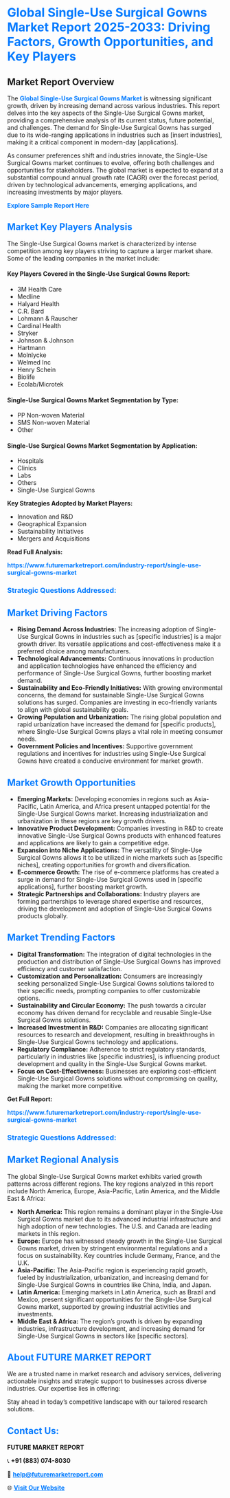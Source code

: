 <h1 style="color: #007BFF;">Global Single-Use Surgical Gowns Market Report 2025-2033: Driving Factors, Growth Opportunities, and Key Players</h1>

<section id="overview">
<h2>Market Report Overview</h2>
<p>The <a href="https://www.futuremarketreport.com/industry-report/single-use-surgical-gowns-market" style="color: #007BFF; text-decoration: none;"><strong>Global Single-Use Surgical Gowns Market</strong></a> is witnessing significant growth, driven by increasing demand across various industries. This report delves into the key aspects of the Single-Use Surgical Gowns market, providing a comprehensive analysis of its current status, future potential, and challenges. The demand for Single-Use Surgical Gowns has surged due to its wide-ranging applications in industries such as [insert industries], making it a critical component in modern-day [applications].</p>
<p>As consumer preferences shift and industries innovate, the Single-Use Surgical Gowns market continues to evolve, offering both challenges and opportunities for stakeholders. The global market is expected to expand at a substantial compound annual growth rate (CAGR) over the forecast period, driven by technological advancements, emerging applications, and increasing investments by major players.</p>
</section>

<section id="overview">
<p><a href="https://www.futuremarketreport.com/request-sample/reportId=125093" style="color: #007BFF; text-decoration: none;"><strong>Explore Sample Report Here</strong></a></p>
</section>

<section id="key-players">
<h2 style="color: #007BFF;">Market Key Players Analysis</h2>
<p>The Single-Use Surgical Gowns market is characterized by intense competition among key players striving to capture a larger market share. Some of the leading companies in the market include:</p>
<h4>Key Players Covered in the Single-Use Surgical Gowns Report:</h4>
<ul><li>3M Health Care</li><li>Medline</li><li>Halyard Health</li><li>C.R. Bard</li><li>Lohmann &amp; Rauscher</li><li>Cardinal Health</li><li>Stryker</li><li>Johnson &amp; Johnson</li><li>Hartmann</li><li>Molnlycke</li><li>Welmed Inc</li><li>Henry Schein</li><li>Biolife</li><li>Ecolab/Microtek</li></ul>
<h4>Single-Use Surgical Gowns Market Segmentation by Type:</h4>
<ul><li>PP Non-woven Material</li><li>SMS Non-woven Material</li><li>Other</li></ul>

<h4>Single-Use Surgical Gowns Market Segmentation by Application:</h4>
<ul><li>Hospitals</li><li>Clinics</li><li>Labs</li><li>Others</li><li>Single-Use Surgical Gowns</li></ul>
<p><strong>Key Strategies Adopted by Market Players:</strong></p>
<ul>
<li>Innovation and R&D</li>
<li>Geographical Expansion</li>
<li>Sustainability Initiatives</li>
<li>Mergers and Acquisitions</li>
</ul>
</section>

<section>
<p><strong>Read Full Analysis: </strong></p><a href="https://www.futuremarketreport.com/industry-report/single-use-surgical-gowns-market" style="color: #007BFF; text-decoration: none;"><strong>https://www.futuremarketreport.com/industry-report/single-use-surgical-gowns-market</strong></a>
<h3 style="color: #007BFF;">Strategic Questions Addressed:</h3>
</section>

<section id="driving-factors">
<h2 style="color: #007BFF;">Market Driving Factors</h2>
<ul>
<li><strong>Rising Demand Across Industries:</strong> The increasing adoption of Single-Use Surgical Gowns in industries such as [specific industries] is a major growth driver. Its versatile applications and cost-effectiveness make it a preferred choice among manufacturers.</li>
<li><strong>Technological Advancements:</strong> Continuous innovations in production and application technologies have enhanced the efficiency and performance of Single-Use Surgical Gowns, further boosting market demand.</li>
<li><strong>Sustainability and Eco-Friendly Initiatives:</strong> With growing environmental concerns, the demand for sustainable Single-Use Surgical Gowns solutions has surged. Companies are investing in eco-friendly variants to align with global sustainability goals.</li>
<li><strong>Growing Population and Urbanization:</strong> The rising global population and rapid urbanization have increased the demand for [specific products], where Single-Use Surgical Gowns plays a vital role in meeting consumer needs.</li>
<li><strong>Government Policies and Incentives:</strong> Supportive government regulations and incentives for industries using Single-Use Surgical Gowns have created a conducive environment for market growth.</li>
</ul>
</section>

<section id="growth-opportunities">
<h2 style="color: #007BFF;">Market Growth Opportunities</h2>
<ul>
<li><strong>Emerging Markets:</strong> Developing economies in regions such as Asia-Pacific, Latin America, and Africa present untapped potential for the Single-Use Surgical Gowns market. Increasing industrialization and urbanization in these regions are key growth drivers.</li>
<li><strong>Innovative Product Development:</strong> Companies investing in R&D to create innovative Single-Use Surgical Gowns products with enhanced features and applications are likely to gain a competitive edge.</li>
<li><strong>Expansion into Niche Applications:</strong> The versatility of Single-Use Surgical Gowns allows it to be utilized in niche markets such as [specific niches], creating opportunities for growth and diversification.</li>
<li><strong>E-commerce Growth:</strong> The rise of e-commerce platforms has created a surge in demand for Single-Use Surgical Gowns used in [specific applications], further boosting market growth.</li>
<li><strong>Strategic Partnerships and Collaborations:</strong> Industry players are forming partnerships to leverage shared expertise and resources, driving the development and adoption of Single-Use Surgical Gowns products globally.</li>
</ul>
</section>

<section id="trending-factors">
<h2 style="color: #007BFF;">Market Trending Factors</h2>
<ul>
<li><strong>Digital Transformation:</strong> The integration of digital technologies in the production and distribution of Single-Use Surgical Gowns has improved efficiency and customer satisfaction.</li>
<li><strong>Customization and Personalization:</strong> Consumers are increasingly seeking personalized Single-Use Surgical Gowns solutions tailored to their specific needs, prompting companies to offer customizable options.</li>
<li><strong>Sustainability and Circular Economy:</strong> The push towards a circular economy has driven demand for recyclable and reusable Single-Use Surgical Gowns solutions.</li>
<li><strong>Increased Investment in R&D:</strong> Companies are allocating significant resources to research and development, resulting in breakthroughs in Single-Use Surgical Gowns technology and applications.</li>
<li><strong>Regulatory Compliance:</strong> Adherence to strict regulatory standards, particularly in industries like [specific industries], is influencing product development and quality in the Single-Use Surgical Gowns market.</li>
<li><strong>Focus on Cost-Effectiveness:</strong> Businesses are exploring cost-efficient Single-Use Surgical Gowns solutions without compromising on quality, making the market more competitive.</li>
</ul>
</section>

<section>
<p><strong>Get Full Report: </strong></p><a href="https://www.futuremarketreport.com/industry-report/single-use-surgical-gowns-market" style="color: #007BFF; text-decoration: none;"><strong>https://www.futuremarketreport.com/industry-report/single-use-surgical-gowns-market</strong></a>
<h3 style="color: #007BFF;">Strategic Questions Addressed:</h3>
</section>


<section id="regional-analysis">
<h2 style="color: #007BFF;">Market Regional Analysis</h2>
<p>The global Single-Use Surgical Gowns market exhibits varied growth patterns across different regions. The key regions analyzed in this report include North America, Europe, Asia-Pacific, Latin America, and the Middle East & Africa:</p>
<ul>
<li><strong>North America:</strong> This region remains a dominant player in the Single-Use Surgical Gowns market due to its advanced industrial infrastructure and high adoption of new technologies. The U.S. and Canada are leading markets in this region.</li>
<li><strong>Europe:</strong> Europe has witnessed steady growth in the Single-Use Surgical Gowns market, driven by stringent environmental regulations and a focus on sustainability. Key countries include Germany, France, and the U.K.</li>
<li><strong>Asia-Pacific:</strong> The Asia-Pacific region is experiencing rapid growth, fueled by industrialization, urbanization, and increasing demand for Single-Use Surgical Gowns in countries like China, India, and Japan.</li>
<li><strong>Latin America:</strong> Emerging markets in Latin America, such as Brazil and Mexico, present significant opportunities for the Single-Use Surgical Gowns market, supported by growing industrial activities and investments.</li>
<li><strong>Middle East & Africa:</strong> The region’s growth is driven by expanding industries, infrastructure development, and increasing demand for Single-Use Surgical Gowns in sectors like [specific sectors].</li>
</ul>
</section>

<footer>
<h2 style="color: #007BFF;">About FUTURE MARKET REPORT</h2>
<p>We are a trusted name in market research and advisory services, delivering actionable insights and strategic support to businesses across diverse industries. Our expertise lies in offering:</p>

<p>Stay ahead in today’s competitive landscape with our tailored research solutions.</p>

<h2 style="color: #007BFF;">Contact Us:</h2>
<p><strong>FUTURE MARKET REPORT</strong></p>
<p>📞 <strong>+91 (883) 074-8030</strong></p>
<p>📧 <strong><a href="mailto:help@futuremarketreport.com" style="color: #007BFF;">help@futuremarketreport.com</a></strong></p>
<p>🌐 <strong><a href="https://www.futuremarketreport.com/" style="color: #007BFF;">Visit Our Website</a></strong></p>
</footer>
